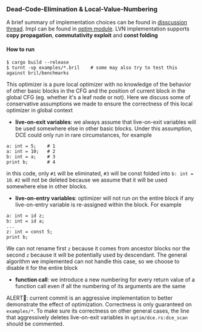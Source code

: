 ### Dead-Code-Elimination & Local-Value-Numbering

A brief summary of implementation choices can be found in [disscussion thread](https://github.com/sampsyo/cs6120/discussions/451). Impl can be found in [optim module](https://github.com/zihan0822/advanced-compiler-6120/tree/main/bril-rs/src/optim).
LVN implementation supports **copy propagation**, **commutativity exploit** and **const folding**


#### How to run
```shell
$ cargo build --release
$ turnt -vp examples/*.bril    # some may also try to test this against bril/benchmarks
```

This optimizer is a pure local optimizer with no knowledge of the behavior of other basic blocks in the CFG and the position of current block in the global CFG (eg. whether it's a leaf node or not).
Here we discuss some of conservative assumptions we made to ensure the correctness of this local optimizer in global context
- **live-on-exit variables**: we always assume that live-on-exit variables will be used somewhere else in other basic blocks. Under this assumption, DCE could only run in rare circumstances, for example
```
a: int = 5;    # 1
a: int = 10;   # 2
b: int = a;    # 3
print b;       # 4
```
in this code, only `#1` will be eliminated, `#3` will be const folded into `b: int = 10`. `#2` will not be deleted because we assume that it will be used somewhere else in other blocks.

- **live-on-entry variables**: optimizer will not run on the entire block if any live-on-entry variable is re-assigned within the block. For example
```
a: int = id z;
b: int = id a;
...
z: int = const 5;
print b;
```
We can not rename first `z` because it comes from ancestor blocks nor the second `z` because it will be potentially used by descendant. The general algorithm we implemented can not handle this case, so
we choose to disable it for the entire block

- **function call**: we introduce a new numbering for every return value of a function call even if all the numbering of its arguments are the same

ALERT🚦: current commit is an aggressive implementation to better demonstrate the effect of optimization. Correctness is only guaranteed on `examples/*`. To make sure its correctness on other general cases, 
the line that aggressively deletes live-on-exit variables in `optim/dce.rs:dce_scan` should be commented. 
